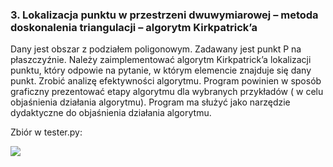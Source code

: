 
### **3. Lokalizacja punktu w przestrzeni dwuwymiarowej – metoda doskonalenia triangulacji – algorytm Kirkpatrick’a**

Dany jest obszar z podziałem poligonowym. Zadawany jest punkt P na płaszczyźnie. Należy zaimplementować algorytm Kirkpatrick’a lokalizacji punktu, który odpowie na pytanie, w którym elemencie znajduje się dany punkt. Zrobić analizę efektywności algorytmu. Program powinien w sposób graficzny prezentować etapy algorytmu dla wybranych przykładów ( w celu objaśnienia działania algorytmu). Program ma służyć jako narzędzie dydaktyczne do objaśnienia działania algorytmu.

Zbiór w tester.py:

<img src="https://i.imgur.com/fNaIuZP.png">




